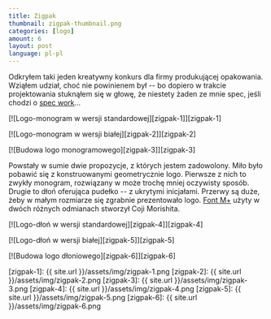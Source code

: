 ```yaml
---
title: Zigpak
thumbnail: zigpak-thumbnail.png
categories: [logo]
amount: 6
layout: post
language: pl-pl
---
```


Odkryłem taki jeden kreatywny konkurs dla firmy produkującej opakowania. Wziąłem udział, choć nie powinienem był -- bo dopiero w trakcie projektowania stuknąłem się w głowę, że niestety żaden ze mnie spec, jeśli chodzi o [spec work](http://no-spec.com)...

[![Logo-monogram w wersji standardowej][zigpak-1]][zigpak-1]

[![Logo-monogram w wersji białej][zigpak-2]][zigpak-2]

[![Budowa logo monogramowego][zigpak-3]][zigpak-3]

Powstały w sumie dwie propozycje, z których jestem zadowolony. Miło było pobawić się z konstruowanymi geometrycznie logo. Pierwsze z nich to zwykły monogram, rozwiązany w może trochę mniej oczywisty sposób. Drugie to dłoń oferująca pudełko -- z ukrytymi inicjałami. Przerwy są duże, żeby w małym rozmiarze się zgrabnie prezentowało logo. [Font M+](http://mplus-fonts.sourceforge.jp/) użyty w dwóch różnych odmianach stworzył Coji Morishita.

[![Logo-dłoń w wersji standardowej][zigpak-4]][zigpak-4]

[![Logo-dłoń w wersji białej][zigpak-5]][zigpak-5]

[![Budowa logo dłoniowego][zigpak-6]][zigpak-6]

[zigpak-1]: {{ site.url }}/assets/img/zigpak-1.png
[zigpak-2]: {{ site.url }}/assets/img/zigpak-2.png
[zigpak-3]: {{ site.url }}/assets/img/zigpak-3.png
[zigpak-4]: {{ site.url }}/assets/img/zigpak-4.png
[zigpak-5]: {{ site.url }}/assets/img/zigpak-5.png
[zigpak-6]: {{ site.url }}/assets/img/zigpak-6.png